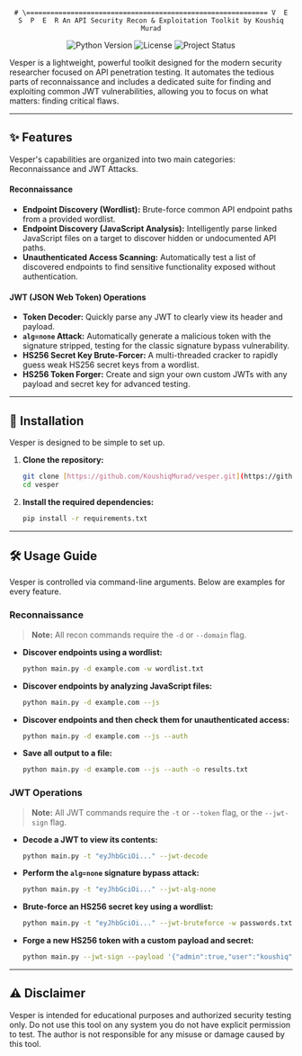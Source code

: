 <div align="center">

```

# \============================================================ V  E  S  P  E  R An API Security Recon & Exploitation Toolkit by Koushiq Murad

````
</div>

<p align="center">
    <img src="https://img.shields.io/badge/Python-3.9+-blue?style=for-the-badge&logo=python" alt="Python Version">
    <img src="https://img.shields.io/badge/License-MIT-green?style=for-the-badge" alt="License">
    <img src="https://img.shields.io/badge/Status-Active_Development-orange?style=for-the-badge" alt="Project Status">
</p>

Vesper is a lightweight, powerful toolkit designed for the modern security researcher focused on API penetration testing. It automates the tedious parts of reconnaissance and includes a dedicated suite for finding and exploiting common JWT vulnerabilities, allowing you to focus on what matters: finding critical flaws.

---

## ✨ Features

Vesper's capabilities are organized into two main categories: Reconnaissance and JWT Attacks.

#### Reconnaissance
-   **Endpoint Discovery (Wordlist):** Brute-force common API endpoint paths from a provided wordlist.
-   **Endpoint Discovery (JavaScript Analysis):** Intelligently parse linked JavaScript files on a target to discover hidden or undocumented API paths.
-   **Unauthenticated Access Scanning:** Automatically test a list of discovered endpoints to find sensitive functionality exposed without authentication.

#### JWT (JSON Web Token) Operations
-   **Token Decoder:** Quickly parse any JWT to clearly view its header and payload.
-   **`alg=none` Attack:** Automatically generate a malicious token with the signature stripped, testing for the classic signature bypass vulnerability.
-   **HS256 Secret Key Brute-Forcer:** A multi-threaded cracker to rapidly guess weak HS256 secret keys from a wordlist.
-   **HS256 Token Forger:** Create and sign your own custom JWTs with any payload and secret key for advanced testing.

---

## 🚀 Installation

Vesper is designed to be simple to set up.

1.  **Clone the repository:**
    ```bash
    git clone [https://github.com/KoushiqMurad/vesper.git](https://github.com/KoushiqMurad/vesper.git)
    cd vesper
    ```

2.  **Install the required dependencies:**
    ```bash
    pip install -r requirements.txt
    ```

---

## 🛠️ Usage Guide

Vesper is controlled via command-line arguments. Below are examples for every feature.

### **Reconnaissance**

> **Note:** All recon commands require the `-d` or `--domain` flag.

-   **Discover endpoints using a wordlist:**
    ```bash
    python main.py -d example.com -w wordlist.txt
    ```

-   **Discover endpoints by analyzing JavaScript files:**
    ```bash
    python main.py -d example.com --js
    ```

-   **Discover endpoints and then check them for unauthenticated access:**
    ```bash
    python main.py -d example.com --js --auth
    ```

-   **Save all output to a file:**
    ```bash
    python main.py -d example.com --js --auth -o results.txt
    ```

### **JWT Operations**

> **Note:** All JWT commands require the `-t` or `--token` flag, or the `--jwt-sign` flag.

-   **Decode a JWT to view its contents:**
    ```bash
    python main.py -t "eyJhbGciOi..." --jwt-decode
    ```

-   **Perform the `alg=none` signature bypass attack:**
    ```bash
    python main.py -t "eyJhbGciOi..." --jwt-alg-none
    ```

-   **Brute-force an HS256 secret key using a wordlist:**
    ```bash
    python main.py -t "eyJhbGciOi..." --jwt-bruteforce -w passwords.txt
    ```

-   **Forge a new HS256 token with a custom payload and secret:**
    ```bash
    python main.py --jwt-sign --payload '{"admin":true,"user":"koushiq"}' --secret 'supersecret123'
    ```

---

## ⚠️ Disclaimer

Vesper is intended for educational purposes and authorized security testing only. Do not use this tool on any system you do not have explicit permission to test. The author is not responsible for any misuse or damage caused by this tool.
````
